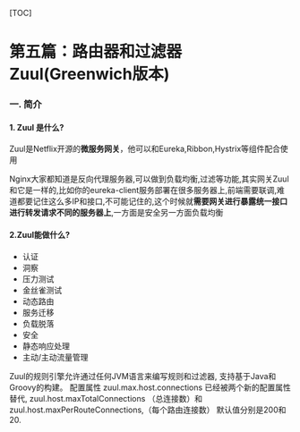 [TOC]

# 第五篇：路由器和过滤器Zuul(Greenwich版本)

### 一. 简介

#### 1. Zuul 是什么?

Zuul是Netflix开源的**微服务网关**，他可以和Eureka,Ribbon,Hystrix等组件配合使用

Nginx大家都知道是反向代理服务器,可以做到负载均衡,过滤等功能,其实网关Zuul和它是一样的,比如你的eureka-client服务部署在很多服务器上,前端需要联调,难道都要记住这么多IP和接口,不可能记住的,这个时候就**需要网关进行暴露统一接口进行转发请求不同的服务器上**,一方面是安全另一方面负载均衡

#### 2.Zuul能做什么?

- 认证
- 洞察
- 压力测试
- 金丝雀测试
- 动态路由
- 服务迁移
- 负载脱落
- 安全
- 静态响应处理
- 主动/主动流量管理

Zuul的规则引擎允许通过任何JVM语言来编写规则和过滤器, 支持基于Java和Groovy的构建。 配置属性 zuul.max.host.connections 已经被两个新的配置属性替代, zuul.host.maxTotalConnections （总连接数）和 zuul.host.maxPerRouteConnections,（每个路由连接数） 默认值分别是200和20.